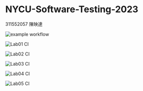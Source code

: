 NYCU-Software-Testing-2023
===============================

311552057 陳映達

![example workflow](https://github.com/AlaRduTP/311552057-ST-2023/actions/workflows/blank.yml/badge.svg)

![Lab01 CI](https://github.com/AlaRduTP/311552057-ST-2023/actions/workflows/Lab01-CI.yml/badge.svg)

![Lab02 CI](https://github.com/AlaRduTP/311552057-ST-2023/actions/workflows/Lab02-CI.yml/badge.svg)

![Lab03 CI](https://github.com/AlaRduTP/311552057-ST-2023/actions/workflows/Lab03-CI.yml/badge.svg)

![Lab04 CI](https://github.com/AlaRduTP/311552057-ST-2023/actions/workflows/Lab04-CI.yml/badge.svg)

![Lab05 CI](https://github.com/AlaRduTP/311552057-ST-2023/actions/workflows/Lab05-CI.yml/badge.svg)

